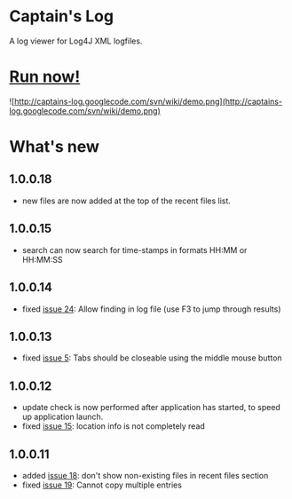 # Captain's Log #
A log viewer for Log4J XML logfiles.

# [Run now!](http://captains-log.googlecode.com/svn/trunk/CaptainsLog/publish/CaptainsLog.application) #

![http://captains-log.googlecode.com/svn/wiki/demo.png](http://captains-log.googlecode.com/svn/wiki/demo.png)

# What's new #
## 1.0.0.18 ##
  * new files are now added at the top of the recent files list.
## 1.0.0.15 ##
  * search can now search for time-stamps in formats HH:MM or HH:MM:SS
## 1.0.0.14 ##
  * fixed [issue 24](https://code.google.com/p/captains-log/issues/detail?id=24): Allow finding in log file (use F3 to jump through results)
## 1.0.0.13 ##
  * fixed [issue 5](https://code.google.com/p/captains-log/issues/detail?id=5): Tabs should be closeable using the middle mouse button
## 1.0.0.12 ##
  * update check is now performed after application has started, to speed up application launch.
  * fixed [issue 15](https://code.google.com/p/captains-log/issues/detail?id=15): location info is not completely read
## 1.0.0.11 ##
  * added [issue 18](https://code.google.com/p/captains-log/issues/detail?id=18): don't show non-existing files in recent files section
  * fixed [issue 19](https://code.google.com/p/captains-log/issues/detail?id=19): Cannot copy multiple entries